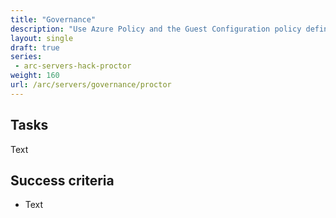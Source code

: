 ```yaml
---
title: "Governance"
description: "Use Azure Policy and the Guest Configuration policy definitions to govern your resources and prove compliancy."
layout: single
draft: true
series:
 - arc-servers-hack-proctor
weight: 160
url: /arc/servers/governance/proctor
---
```


## Tasks

Text

## Success criteria

* Text
